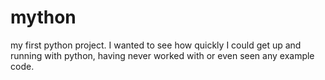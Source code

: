 # mython
my first python project. I wanted to see how quickly I could get up and running with python, having never worked with or even seen any example code.
